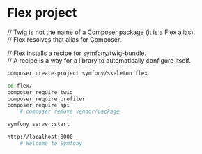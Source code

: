 # Flex project

// Twig is not the name of a Composer package (it is a Flex alias).  
// Flex resolves that alias for Composer.  

// Flex installs a recipe for symfony/twig-bundle.  
// A recipe is a way for a library to automatically configure itself.  

~~~sh
composer create-project symfony/skeleton flex

cd flex/
composer require twig
composer require profiler
composer require api
    # composer remove vendor/package

symfony server:start

http://localhost:8000
    # Welcome to Symfony
~~~